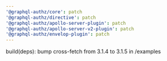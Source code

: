 ```yaml
---
'@graphql-authz/core': patch
'@graphql-authz/directive': patch
'@graphql-authz/apollo-server-plugin': patch
'@graphql-authz/apollo-server-v2-plugin': patch
'@graphql-authz/envelop-plugin': patch
---
```


build(deps): bump cross-fetch from 3.1.4 to 3.1.5 in /examples
